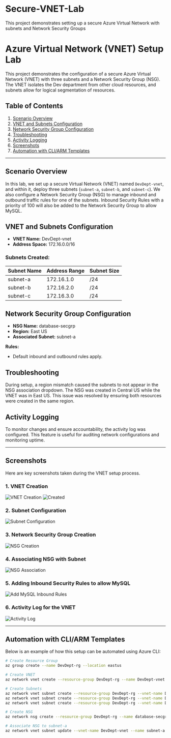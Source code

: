 # Secure-VNET-Lab
This project demonstrates setting up a secure Azure Virtual Network with subnets and Network Security Groups
# Azure Virtual Network (VNET) Setup Lab

This project demonstrates the configuration of a secure Azure Virtual Network (VNET) with three subnets and a Network Security Group (NSG). The VNET isolates the Dev department from other cloud resources, and subnets allow for logical segmentation of resources.

## Table of Contents
1. [Scenario Overview](#scenario-overview)
2. [VNET and Subnets Configuration](#vnet-and-subnets-configuration)
3. [Network Security Group Configuration](#network-security-group-configuration)
4. [Troubleshooting](#troubleshooting)
5. [Activity Logging](#activity-logging)
6. [Screenshots](#screenshots)
7. [Automation with CLI/ARM Templates](#automation-with-cliarm-templates)

---

## Scenario Overview

In this lab, we set up a secure Virtual Network (VNET) named `DevDept-vnet`, and within it, deploy three subnets (`subnet-a`, `subnet-b`, and `subnet-c`). We also configure a Network Security Group (NSG) to manage inbound and outbound traffic rules for one of the subnets. Inbound Security Rules with a priority of 100 will also be added to the Network Security Group to allow MySQL.

## VNET and Subnets Configuration

- **VNET Name:** DevDept-vnet
- **Address Space:** 172.16.0.0/16

### Subnets Created:

| **Subnet Name** | **Address Range** | **Subnet Size** |
| --------------- | ----------------- | --------------- |
| subnet-a        | 172.16.1.0         | /24             |
| subnet-b        | 172.16.2.0         | /24             |
| subnet-c        | 172.16.3.0         | /24             |

## Network Security Group Configuration

- **NSG Name:** database-secgrp
- **Region:** East US
- **Associated Subnet:** subnet-a

**Rules:**
- Default inbound and outbound rules apply.

## Troubleshooting

During setup, a region mismatch caused the subnets to not appear in the NSG association dropdown. The NSG was created in Central US while the VNET was in East US. This issue was resolved by ensuring both resources were created in the same region.

## Activity Logging

To monitor changes and ensure accountability, the activity log was configured. This feature is useful for auditing network configurations and monitoring uptime.

---

## Screenshots

Here are key screenshots taken during the VNET setup process.

### 1. VNET Creation
![VNET Creation](https://github.com/user-attachments/assets/ba95c9dc-f596-4843-8dfe-b0dc08849b5b)
![Created](https://github.com/user-attachments/assets/78748667-47ec-427d-be71-76580057505e)


### 2. Subnet Configuration
![Subnet Configuration](https://github.com/user-attachments/assets/92a585b6-b201-4fa6-b1c6-51a9c9af4856)


### 3. Network Security Group Creation
![NSG Creation](https://github.com/user-attachments/assets/07f46049-fd4b-463a-a31f-bf4e2605d8aa)


### 4. Associating NSG with Subnet
![NSG Association](https://github.com/user-attachments/assets/f9f659aa-486c-44e7-84a1-f2b78a980579)

### 5. Adding Inbound Security Rules to allow MySQL
![Add MySQL Inbound Rules](https://github.com/user-attachments/assets/eb34c327-0e13-452a-b433-971425092683)

### 6. Activity Log for the VNET
![Activity Log](https://github.com/user-attachments/assets/b9cc2d16-5e94-48d8-9888-4378962d6f1a)


---

## Automation with CLI/ARM Templates

Below is an example of how this setup can be automated using Azure CLI:

```bash
# Create Resource Group
az group create --name DevDept-rg --location eastus

# Create VNET
az network vnet create --resource-group DevDept-rg --name DevDept-vnet --address-prefix 172.16.0.0/16 --location eastus

# Create Subnets
az network vnet subnet create --resource-group DevDept-rg --vnet-name DevDept-vnet --name subnet-a --address-prefix 172.16.1.0/24
az network vnet subnet create --resource-group DevDept-rg --vnet-name DevDept-vnet --name subnet-b --address-prefix 172.16.2.0/24
az network vnet subnet create --resource-group DevDept-rg --vnet-name DevDept-vnet --name subnet-c --address-prefix 172.16.3.0/24

# Create NSG
az network nsg create --resource-group DevDept-rg --name database-secgrp --location eastus

# Associate NSG to subnet-a
az network vnet subnet update --vnet-name DevDept-vnet --name subnet-a --resource-group DevDept-rg --network-security-group database-secgrp

